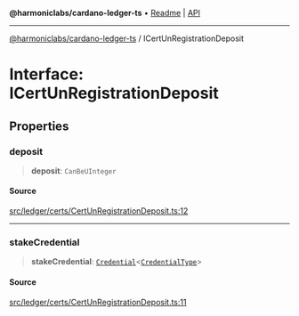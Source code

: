 **@harmoniclabs/cardano-ledger-ts** • [Readme](../Introduction.md) \| [API](../globals.md)

***

[@harmoniclabs/cardano-ledger-ts](../Introduction.md) / ICertUnRegistrationDeposit

# Interface: ICertUnRegistrationDeposit

## Properties

### deposit

> **deposit**: `CanBeUInteger`

#### Source

[src/ledger/certs/CertUnRegistrationDeposit.ts:12](https://github.com/HarmonicLabs/cardano-ledger-ts/blob/d1659b0/src/ledger/certs/CertUnRegistrationDeposit.ts#L12)

***

### stakeCredential

> **stakeCredential**: [`Credential`](../classes/Credential.md)\<[`CredentialType`](../enumerations/CredentialType.md)\>

#### Source

[src/ledger/certs/CertUnRegistrationDeposit.ts:11](https://github.com/HarmonicLabs/cardano-ledger-ts/blob/d1659b0/src/ledger/certs/CertUnRegistrationDeposit.ts#L11)
